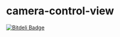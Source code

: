 # camera-control-view


[![Bitdeli Badge](https://d2weczhvl823v0.cloudfront.net/tuxmartin/camera-control-view/trend.png)](https://bitdeli.com/free "Bitdeli Badge")

